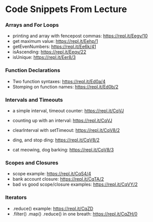 # Code Snippets From Lecture

### Arrays and For Loops
- printing and array with fencepost commas: <https://repl.it/Eegy/10>
- get maximum value: <https://repl.it/Eehp/1>
- getEvenNumbers: <https://repl.it/Ee6k/41>
- isAscending: <https://repl.it/Eeqy/22>
- isUnique: <https://repl.it/Eer8/3>

### Function Declarations
- Two function syntaxes: <https://repl.it/Ed0a/4>
- Stomping on function names: <https://repl.it/Ed0b/2>

### Intervals and Timeouts
- a simple interval, timeout counter: <https://repl.it/CqVJ>
- counting up with an interval: <https://repl.it/CqVJ>
- clearInterval with setTimeout: <https://repl.it/CqV8/2>

- ding, and stop ding: <https://repl.it/CqV8/2>
- cat meowing, dog barking: <https://repl.it/CqV8/3>

### Scopes and Closures
- scope example: <https://repl.it/CqS4/4>
- bank account closure: <https://repl.it/CqTA/2>
- bad vs good scope/closure examples: <https://repl.it/CqVY/2>

### Iterators
- .reduce() example: <https://repl.it/CqZD>
- .filter() .map() .reduce() in one breath: <https://repl.it/CqZH/0>

